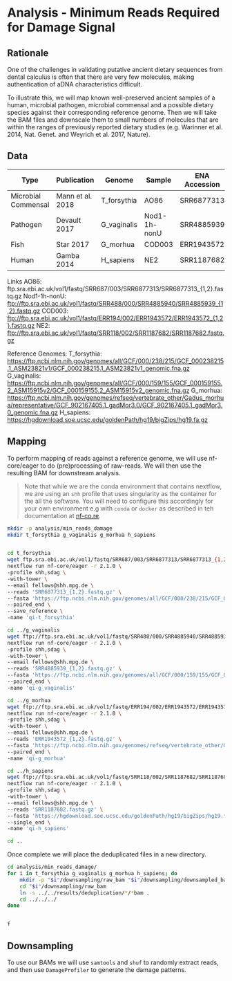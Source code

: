 # Analysis - Minimum Reads Required for Damage Signal

## Rationale

One of the challenges in validating putative ancient dietary sequences from dental calculus is often that there are very few molecules, making authentication of aDNA characteristics difficult.

To illustrate this, we will map known well-preserved ancient samples of a human, microbial pathogen, microbial commensal and a possible dietary species against their corresponding reference genome. 
Then we will take the BAM files and downscale them to small numbers of molecules that are within the ranges of previously reported dietary studies (e.g. Warinner et al. 2014, Nat. Genet. and 
Weyrich et al. 2017, Nature).


## Data

| Type | Publication | Genome | Sample | ENA Accession |
|------|-------------|--------|-------|---------------|
| Microbial Commensal | Mann et al. 2018 | T_forsythia | AO86 | SRR6877313
| Pathogen | Devault 2017 | G_vaginalis | Nod1-1h-nonU | SRR4885939 
| Fish | Star 2017 | G_morhua | COD003 | ERR1943572
| Human | Gamba 2014 | H_sapiens | NE2 | SRR1187682 

Links
AO86: ftp.sra.ebi.ac.uk/vol1/fastq/SRR687/003/SRR6877313/SRR6877313_{1,2}.fastq.gz
Nod1-1h-nonU: ftp://ftp.sra.ebi.ac.uk/vol1/fastq/SRR488/000/SRR4885940/SRR4885939_{1,2}.fastq.gz
COD003: ftp://ftp.sra.ebi.ac.uk/vol1/fastq/ERR194/002/ERR1943572/ERR1943572_{1,2}.fastq.gz
NE2: ftp://ftp.sra.ebi.ac.uk/vol1/fastq/SRR118/002/SRR1187682/SRR1187682.fastq.gz

Reference Genomes:
T_forsythia: https://ftp.ncbi.nlm.nih.gov/genomes/all/GCF/000/238/215/GCF_000238215.1_ASM23821v1/GCF_000238215.1_ASM23821v1_genomic.fna.gz
G_vaginalis: https://ftp.ncbi.nlm.nih.gov/genomes/all/GCF/000/159/155/GCF_000159155.2_ASM15915v2/GCF_000159155.2_ASM15915v2_genomic.fna.gz
G_morhua: https://ftp.ncbi.nlm.nih.gov/genomes/refseq/vertebrate_other/Gadus_morhua/representative/GCF_902167405.1_gadMor3.0/GCF_902167405.1_gadMor3.0_genomic.fna.gz
H_sapiens: https://hgdownload.soe.ucsc.edu/goldenPath/hg19/bigZips/hg19.fa.gz

## Mapping

To perform mapping of reads against a reference genome, we will use nf-core/eager
to do (pre)processing of raw-reads. We will then use the resulting BAM for
downstream analysis.

> Note that while we are the conda environment that  contains nextflow, we are
>  using an `shh` profile that uses singularity as the container for the all 
> the software. You will need to configure this accordingly for your own
> environment e.g with `conda` or `docker` as described in teh documentation
> at [nf-co.re](https://nf-co.re).

```bash
mkdir -p analysis/min_reads_damage
mkdir t_forsythia g_vaginalis g_morhua h_sapiens


cd t_forsythia
wget ftp.sra.ebi.ac.uk/vol1/fastq/SRR687/003/SRR6877313/SRR6877313_{1,2}.fastq.gz
nextflow run nf-core/eager -r 2.1.0 \
-profile shh,sdag \
-with-tower \
--email fellows@shh.mpg.de \
--reads 'SRR6877313_{1,2}.fastq.gz' \
--fasta 'https://ftp.ncbi.nlm.nih.gov/genomes/all/GCF/000/238/215/GCF_000238215.1_ASM23821v1/GCF_000238215.1_ASM23821v1_genomic.fna.gz' \
--paired_end \
--save_reference \
-name 'qi-t_forsythia'

cd ../g_vaginalis
wget ftp://ftp.sra.ebi.ac.uk/vol1/fastq/SRR488/000/SRR4885940/SRR4885939_{1,2}.fastq.gz
nextflow run nf-core/eager -r 2.1.0 \
-profile shh,sdag \
-with-tower \
--email fellows@shh.mpg.de \
--reads 'SRR4885939_{1,2}.fastq.gz' \
--fasta 'https://ftp.ncbi.nlm.nih.gov/genomes/all/GCF/000/159/155/GCF_000159155.2_ASM15915v2/GCF_000159155.2_ASM15915v2_genomic.fna.gz'   \
--paired_end \
-name 'qi-g_vaginalis'

cd ../g_morhua
wget ftp://ftp.sra.ebi.ac.uk/vol1/fastq/ERR194/002/ERR1943572/ERR1943572_{1,2}.fastq.gz
nextflow run nf-core/eager -r 2.1.0 \
-profile shh,sdag \
-with-tower \
--email fellows@shh.mpg.de \
--reads 'ERR1943572_{1,2}.fastq.gz' \
--fasta 'https://ftp.ncbi.nlm.nih.gov/genomes/refseq/vertebrate_other/Gadus_morhua/representative/GCF_902167405.1_gadMor3.0/GCF_902167405.1_gadMor3.0_genomic.fna.gz'   \
--paired_end \
-name 'qi-g_morhua'

cd ../h_sapiens
wget ftp://ftp.sra.ebi.ac.uk/vol1/fastq/SRR118/002/SRR1187682/SRR1187682.fastq.gz
nextflow run nf-core/eager -r 2.1.0 \
-profile shh,sdag \
-with-tower \
--email fellows@shh.mpg.de \
--reads 'SRR1187682.fastq.gz' \
--fasta 'https://hgdownload.soe.ucsc.edu/goldenPath/hg19/bigZips/hg19.fa.gz'   \
--single_end \
-name 'qi-h_sapiens'

cd ..

```

Once complete we will place the deduplicated files in a new directory.

```bash
cd analysis/min_reads_damage/
for i in t_forsythia g_vaginalis g_morhua h_sapiens; do
    mkdir -p "$i"/downsampling/raw_bam "$i"/downsampling/downsampled_bams "$i"/downsampling/damageprofiles
    cd "$i"/downsampling/raw_bam
    ln -s ../../results/deduplication/*/*bam .
    cd ../../../
done


f
```


## Downsampling

<!-- TODO Add wget/shuf to conda environment! -->

To use our BAMs we will use `samtools` and `shuf` to randomly extract reads,
and then use `DamageProfiler` to generate the damage patterns. 